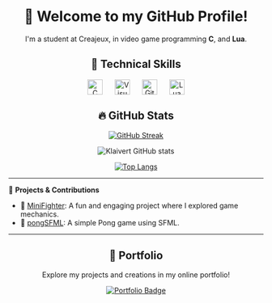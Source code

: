 
<div align="center">
  <h1>👋 Welcome to my GitHub Profile!</h1>
  <p>I'm a student at Creajeux, in video game programming <strong>C</strong>, and <strong>Lua</strong>. 
</div>

<div align="center">
  <h2>🔧 Technical Skills</h2>
  <img align="center" alt="C" width="30px" style="margin: 0 10px;" src="https://cdn.jsdelivr.net/gh/devicons/devicon/icons/c/c-plain.svg"/>
  <img align="center" alt="VisualStudio" width="30px" style="margin: 0 10px;" src="https://cdn.jsdelivr.net/gh/devicons/devicon/icons/visualstudio/visualstudio-plain.svg" />
  <img align="center" alt="GitHub" width="30px" style="margin: 0 10px;" src="https://cdn.jsdelivr.net/gh/devicons/devicon/icons/github/github-original.svg" />
  <img align="center" alt="Lua" width="30px" style="margin: 0 10px;" src="https://cdn.jsdelivr.net/gh/devicons/devicon/icons/lua/lua-plain.svg" />
</div>

<div align="center">
  <h2>🔥 GitHub Stats</h2>
  
  [![GitHub Streak](https://github-readme-streak-stats-blush-six.vercel.app?user=klaivertt&theme=highcontrast&hide_border=true&date_format=j%20M%5B%20Y%5D&mode=weekly)](https://git.io/streak-stats)

  ![Klaivert GitHub stats](https://github-readme-stats.vercel.app/api?username=klaivertt&show_icons=true&theme=highcontrast&hide_border=true&card_width=460)

  [![Top Langs](https://github-readme-stats.vercel.app/api/top-langs/?username=klaivertt&theme=highcontrast&hide_border=true)](https://github.com/anuraghazra/github-readme-stats)
</div>

---

🚀 **Projects & Contributions**

<div align="center">
  <ul align="left">
    <li>🥋 <a href="https://github.com/klaivertt/MiniFighter">MiniFighter</a>: A fun and engaging project where I explored game mechanics.</li>
    <li>🏓 <a href="https://github.com/klaivertt/pongSFML">pongSFML</a>: A simple Pong game using SFML.</li>
  </ul>
</div>

---

<div align="center">
  <h2>💼 Portfolio</h2>
  <p>Explore my projects and creations in my online portfolio!</p>
  <a href="https://votre-portfolio.com" target="_blank">
    <img src="https://img.shields.io/badge/Portfolio-Visit-4e73df?style=for-the-badge&logo=about.me&logoColor=white" alt="Portfolio Badge" />
  </a>
</div>
